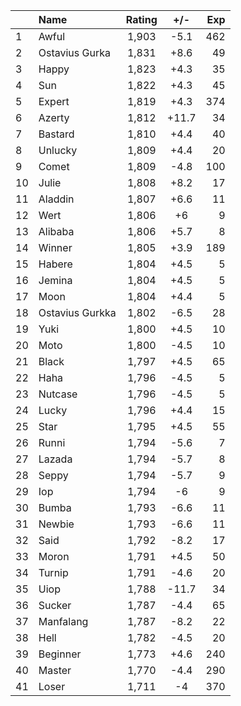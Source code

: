 | |Name|Rating|+/-|Exp|
|-|:---|:----:|:-:|--:|
|1|Awful|1,903|-5.1|462|
|2|Ostavius Gurka|1,831|+8.6|49|
|3|Happy|1,823|+4.3|35|
|4|Sun|1,822|+4.3|45|
|5|Expert|1,819|+4.3|374|
|6|Azerty|1,812|+11.7|34|
|7|Bastard|1,810|+4.4|40|
|8|Unlucky|1,809|+4.4|20|
|9|Comet|1,809|-4.8|100|
|10|Julie|1,808|+8.2|17|
|11|Aladdin|1,807|+6.6|11|
|12|Wert|1,806|+6|9|
|13|Alibaba|1,806|+5.7|8|
|14|Winner|1,805|+3.9|189|
|15|Habere|1,804|+4.5|5|
|16|Jemina|1,804|+4.5|5|
|17|Moon|1,804|+4.4|5|
|18|Ostavius Gurkka|1,802|-6.5|28|
|19|Yuki|1,800|+4.5|10|
|20|Moto|1,800|-4.5|10|
|21|Black|1,797|+4.5|65|
|22|Haha|1,796|-4.5|5|
|23|Nutcase|1,796|-4.5|5|
|24|Lucky|1,796|+4.4|15|
|25|Star|1,795|+4.5|55|
|26|Runni|1,794|-5.6|7|
|27|Lazada|1,794|-5.7|8|
|28|Seppy|1,794|-5.7|9|
|29|Iop|1,794|-6|9|
|30|Bumba|1,793|-6.6|11|
|31|Newbie|1,793|-6.6|11|
|32|Said|1,792|-8.2|17|
|33|Moron|1,791|+4.5|50|
|34|Turnip|1,791|-4.6|20|
|35|Uiop|1,788|-11.7|34|
|36|Sucker|1,787|-4.4|65|
|37|Manfalang|1,787|-8.2|22|
|38|Hell|1,782|-4.5|20|
|39|Beginner|1,773|+4.6|240|
|40|Master|1,770|-4.4|290|
|41|Loser|1,711|-4|370|
